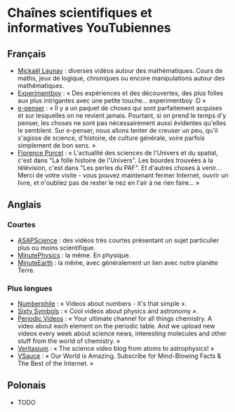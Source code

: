 # Chaînes scientifiques et informatives YouTubiennes

## Français

 - [Mickaël Launay](https://www.youtube.com/user/Micmaths) : diverses vidéos autour des mathématiques. Cours de maths, jeux de logique, chroniques ou encore manipulations autour des mathématiques.
 - [Experimentboy](https://www.youtube.com/user/experimentboyTV) : « Des expériences et des découvertes, des plus folles aux plus intrigantes avec une petite touche... experimentboy :D »
 - [e-penser](https://www.youtube.com/user/epenser1/) : « Il y a un paquet de choses qui sont parfaitement acquises et sur lesquelles on ne revient jamais. Pourtant, si on prend le temps d'y penser, les choses ne sont pas nécessairement aussi évidentes qu'elles le semblent. Sur e-penser, nous allons tenter de creuser un peu, qu'il s'agisse de science, d'histoire, de culture générale, voire parfois simplement de bon sens. »
 - [Florence Porcel](https://www.youtube.com/channel/UC9HapjjoLqdDNwKEWQRaiyA) : « L'actualité des sciences de l'Univers et du spatial, c'est dans "La folle histoire de l'Univers". Les bourdes trouvées à la télévision, c'est dans "Les perles du PAF". Et d'autres choses à venir... Merci de votre visite - vous pouvez maintenant fermer Internet, ouvrir un livre, et n'oubliez pas de rester le nez en l'air à ne rien faire... »


## Anglais

### Courtes

 - [ASAPScience](https://www.youtube.com/channel/UCC552Sd-3nyi_tk2BudLUzA) : des vidéos très courtes présentant un sujet particulier plus ou moins scientifique.
 - [MinutePhysics](https://www.youtube.com/channel/UCUHW94eEFW7hkUMVaZz4eDg) : la même. En physique.
 - [MinuteEarth](https://www.youtube.com/channel/UCeiYXex_fwgYDonaTcSIk6w) : la même, avec généralement un lien avec notre planète Terre.

### Plus longues

 - [Numberphile](https://www.youtube.com/channel/UCoxcjq-8xIDTYp3uz647V5A) : « Videos about numbers - it's that simple ».
 - [Sixty Symbols](https://www.youtube.com/channel/UCvBqzzvUBLCs8Y7Axb-jZew) : « Cool videos about physics and astronomy ».
 - [Periodic Videos](https://www.youtube.com/channel/UCtESv1e7ntJaLJYKIO1FoYw) : « Your ultimate channel for all things chemistry. A video about each element on the periodic table. And we upload new videos every week about science news, interesting molecules and other stuff from the world of chemistry. »
 - [Veritasium](https://www.youtube.com/channel/UCHnyfMqiRRG1u-2MsSQLbXA) : « The science video blog from atoms to astrophysics! »
 - [VSauce](https://www.youtube.com/channel/UC6nSFpj9HTCZ5t-N3Rm3-HA) : « Our World is Amazing. Subscribe for Mind-Blowing Facts & The Best of the Internet. »

## Polonais

 - TODO
